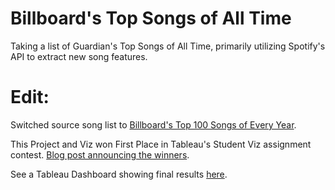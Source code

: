 # Billboard's Top Songs of All Time
Taking a list of Guardian's Top Songs of All Time, primarily utilizing Spotify's API to extract new song features.

# Edit: 
Switched source song list to <a href="http://billboardtop100of.com/" target="_blank">Billboard's Top 100 Songs of Every Year</a>.

This Project and Viz won First Place in Tableau's Student Viz assignment contest. <a href="https://public.tableau.com/en-us/s/blog/2016/12/announcing-winners-student-viz-assignment-contest?hootPostID=14138a7b81563ba9e31b08f9aa726701" target="_blank">Blog post announcing the winners</a>.

See a Tableau Dashboard showing final results <a href="https://public.tableau.com/views/G_O_A_T_Music/G_O_A_T_Music?%3Aembed=y&%3Adisplay_count=yes&%3AshowVizHome=no#4" target="_blank">here</a>.
